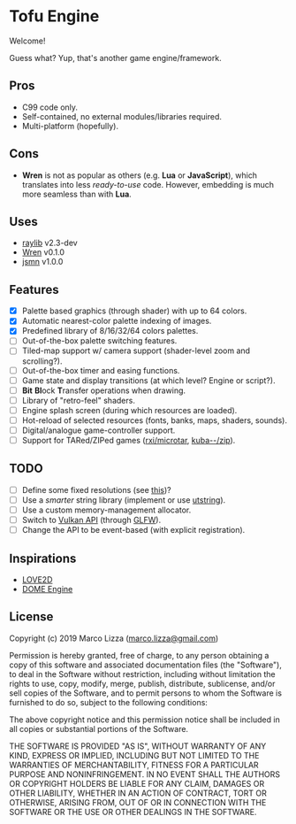 # Tofu Engine

Welcome!

Guess what? Yup, that's another game engine/framework.

## Pros

* C99 code only.
* Self-contained, no external modules/libraries required.
* Multi-platform (hopefully).

## Cons

* **Wren** is not as popular as others (e.g. **Lua** or **JavaScript**), which translates into less *ready-to-use* code. However, embedding is much more seamless than with **Lua**.

## Uses

* [raylib](https://www.raylib.com/) v2.3-dev
* [Wren](https://wren.io/) v0.1.0
* [jsmn](https://zserge.com/jsmn.html/) v1.0.0

## Features

* [x] Palette based graphics (through shader) with up to 64 colors.
* [x] Automatic nearest-color palette indexing of images.
* [x] Predefined library of 8/16/32/64 colors palettes.
* [ ] Out-of-the-box palette switching features.
* [ ] Tiled-map support w/ camera support (shader-level zoom and scrolling?).
* [ ] Out-of-the-box timer and easing functions.
* [ ] Game state and display transitions (at which level? Engine or script?).
* [ ] **Bit** **Bl**ock **T**ransfer operations when drawing.
* [ ] Library of "retro-feel" shaders.
* [ ] Engine splash screen (during which resources are loaded).
* [ ] Hot-reload of selected resources (fonts, banks, maps, shaders, sounds).
* [ ] Digital/analogue game-controller support.
* [ ] Support for TARed/ZIPed games ([rxi/microtar](https://github.com/rxi/microtar), [kuba--/zip](https://github.com/kuba--/zip)).

## TODO

* [ ] Define some fixed resolutions (see [this](https://pacoup.com/2011/06/12/list-of-true-169-resolutions/))?
* [ ] Use a *smarter* string library (implement or use [utstring](http://troydhanson.github.io/uthash/utstring.html)).
* [ ] Use a custom memory-management allocator.
* [ ] Switch to [Vulkan API](https://www.khronos.org/vulkan/) (through [GLFW](https://www.glfw.org/)).
* [ ] Change the API to be event-based (with explicit registration).

## Inspirations

* [LOVE2D](https://love2d.org/)
* [DOME Engine](https://github.com/avivbeeri/dome/blob/master/src/vm.c)

## License

Copyright (c) 2019 Marco Lizza (marco.lizza@gmail.com)

Permission is hereby granted, free of charge, to any person obtaining a copy of this software and associated documentation files (the "Software"), to deal in the Software without restriction, including without limitation the rights to use, copy, modify, merge, publish, distribute, sublicense, and/or sell copies of the Software, and to permit persons to whom the Software is furnished to do so, subject to the following conditions:

The above copyright notice and this permission notice shall be included in all copies or substantial portions of the Software.

THE SOFTWARE IS PROVIDED "AS IS", WITHOUT WARRANTY OF ANY KIND, EXPRESS OR IMPLIED, INCLUDING BUT NOT LIMITED TO THE WARRANTIES OF MERCHANTABILITY, FITNESS FOR A PARTICULAR PURPOSE AND NONINFRINGEMENT. IN NO EVENT SHALL THE AUTHORS OR COPYRIGHT HOLDERS BE LIABLE FOR ANY CLAIM, DAMAGES OR OTHER LIABILITY, WHETHER IN AN ACTION OF CONTRACT, TORT OR OTHERWISE, ARISING FROM, OUT OF OR IN CONNECTION WITH THE SOFTWARE OR THE USE OR OTHER DEALINGS IN THE SOFTWARE.
